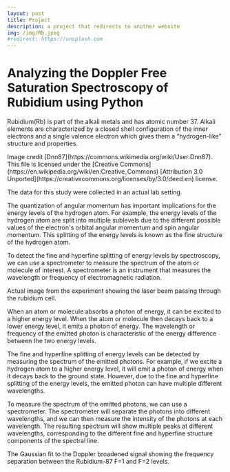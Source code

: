 ```yaml
---
layout: post
title: Project
description: a project that redirects to another website
img: /img/Rb.jpeg
#redirect: https://unsplash.com
---
```


# Analyzing the Doppler Free Saturation Spectroscopy of Rubidium using Python

Rubidium(Rb) is part of the alkali metals and has atomic number 37. Alkali elements are characterized by a closed shell configuration of the inner electrons and a single valence electron which gives them a ”hydrogen-like” structure and properties.


<div class="img_row">
	<img class="col one" src="{{ site.baseurl }}/img/Rb5.jpeg" alt="" title="example image"/>
	
</div>
<div class="col one caption">
	Image credit [Dnn87](https://commons.wikimedia.org/wiki/User:Dnn87). This file is licensed under the [Creative Commons](https://en.wikipedia.org/wiki/en:Creative_Commons) [Attribution 3.0 Unported](https://creativecommons.org/licenses/by/3.0/deed.en) license.
</div>

The data for this study were collected in an actual lab setting.

The quantization of angular momentum has important implications for the energy levels of the hydrogen atom. For example, the energy levels of the hydrogen atom are split into multiple sublevels due to the different possible values of the electron's orbital angular momentum and spin angular momentum. This splitting of the energy levels is known as the fine structure of the hydrogen atom.

To detect the fine and hyperfine splitting of energy levels by spectroscopy, we can use a spectrometer to measure the spectrum of the atom or molecule of interest. A spectrometer is an instrument that measures the wavelength or frequency of electromagnetic radiation.

<div class="img_row">
	<img class="col one" src="{{ site.baseurl }}/img/Rb.jpeg" alt="" title="example image"/>
</div>
<div class="col one caption">
	Actual image from the experiment showing the laser beam passing through the rubidium cell. 
</div>

When an atom or molecule absorbs a photon of energy, it can be excited to a higher energy level. When the atom or molecule then decays back to a lower energy level, it emits a photon of energy. The wavelength or frequency of the emitted photon is characteristic of the energy difference between the two energy levels.

The fine and hyperfine splitting of energy levels can be detected by measuring the spectrum of the emitted photons. For example, if we excite a hydrogen atom to a higher energy level, it will emit a photon of energy when it decays back to the ground state. However, due to the fine and hyperfine splitting of the energy levels, the emitted photon can have multiple different wavelengths.

To measure the spectrum of the emitted photons, we can use a spectrometer. The spectrometer will separate the photons into different wavelengths, and we can then measure the intensity of the photons at each wavelength. The resulting spectrum will show multiple peaks at different wavelengths, corresponding to the different fine and hyperfine structure components of the spectral line.


<div class="img_row">
	<img class="col one" src="{{ site.baseurl }}/img/fine_peaks.png" alt="" title="example image"/>
	
</div>
<div class="col one caption">
	The Gaussian fit to the Doppler broadened signal
showing the frequency separation between the Rubidium-87 F=1 and
F=2 levels.
</div>


<br/><br/><br/>


